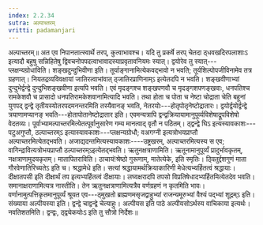 ```yaml
---
index: 2.2.34
sutra: अल्पाच्तरम्‌
vritti: padamanjari
---
```


 अल्पाच्तरम्॥ अत एव निपानतात्स्वार्थे तरप्, कुत्वाभावश्च। यदि तु प्रकर्षे तरप् चेतदा ठ्धवखदिरपलाशाःऽ इत्यादौ बहुषु सन्निहितेषु द्विवचनोपपदत्वाभावादस्याप्रवृतावनियमः स्यात्। द्वयोरेव तु स्यात्---प्लक्षन्यग्रोधाविति। शङ्खदुन्दुभिवीणा इति। तूर्याङ्गानामित्येकवद्भावो न भवति; तूर्यशिल्पोपजीविनामेव तत्र ग्रहणात्। नियतद्रव्यविवक्षायां जातिरत्वाभांवात् ठ्जातिरप्राणिनाम्ऽ इत्येतदपि न भवति। शङ्खवीणाभ्यां दुन्दुभेर्द्वन्द्वे दुन्दुभिशङ्खवीणा इत्यपि भवति। एवं मृदङ्गश्च शङ्खपणवौ च मृदङ्गशपणङ्खवाः, धनपतिश्च रामकेशवौ च प्रासादो धनपतिरामकेशवानामित्यादि भवति। तथा होता च पोता च नेष्टा चोद्राता चेति बहूनां युगपद् द्वन्द्वे तृतीयस्योतरपदमनन्तरमिति तस्यैवानङ् भवति, नेतरयोः---होतृपोतृनेष्टोद्रातारः। द्वयोर्द्वयोर्द्वन्द्वे त्रयाणामप्यानङ् भवति---होतापोतानेष्टोद्रातार इति। एवमन्यत्रापि द्वन्द्वक्रियायामानुपूर्व्यविशेषाद्रूपविशेषो वेदतव्यः। पूर्वाभ्यामल्पाच्तरमित्येतत्पूर्वानुसारेण गम्य मानत्वाद् वृतौ न पठितम्। ठ्द्वन्द्वे घिऽ इत्यस्यावकाशः---पटुअगुप्तौ, ठल्पाच्तरम्ऽ इत्यास्यावकाशः---प्लक्षन्यग्रोधौ; वअगग्नी इत्यत्रोभयप्राप्तौ अल्पाच्तरमित्येतद्भवति। अजाद्यदन्तमित्यस्यावकाशः----उष्ट्रखरम्, अल्पाच्तरमित्यस्य स एव; वागिन्द्रावित्यत्रोभयप्राप्तौ ठल्पाच्तरम्ऽइत्येतद्भवति। ऋतुनक्षत्राणामिति। ऋतूनामानुपूर्व्यं प्रादुर्भावकृतम्, नक्षत्राणामुदयकृतम्। मातापितराविति। ठाचायं!श्रेष्ठो गुरूणाम्, मातेत्येके, इति स्मृतिः। ठ्पितुर्द्दशगुणं माता गौरवेणातिरिच्यतेऽ इति च। श्रद्धामेधे इति। सत्यां श्रद्धायामर्थक्रियाकारिणी मेधेत्यभ्यर्हितत्वं श्रद्धायाः। दीक्षातपसी इति दीक्षार्थं तप इत्यभ्यर्हितत्वं दीक्षायाः। लघ्वक्षरादपि तपसो विप्रतिषेधादभ्यर्हितमित्येतदेव भवति। समानाक्षराणामित्यत्र नास्तीति। तेन ऋतुनक्षत्राणामित्यत्रैव वर्णग्रहणं न कृतमिति भावः। वर्णानामुत्पत्तिकृतमानुपूर्व्यं श्रूयत एव---ठ्मुखतो ब्राह्मणमसृजद्वाहुभ्यां राजन्यमूरुभ्यां वैश्यं पद्भ्यां शूद्रम्ऽ इति। संख्याया अल्पीयस्या इति। द्वन्द्वे चाद्वन्द्वे चेत्याहुः। अल्पीयस इति पाठे अल्पीयसोऽर्थस्य वाचिकाया इत्यर्थः। नवतिशतमिति। द्वन्द्वः, ठ्द्व्येकयोःऽ इति तु सौत्रो निर्देशः॥